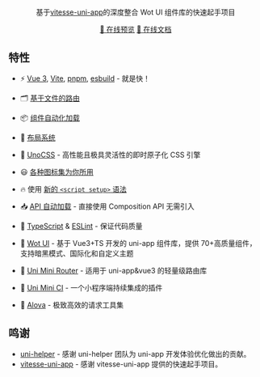 <h2 align="center">

</h2>

<p align="center">基于<a href="[vitesse-uni-app](https://github.com/uni-helper/vitesse-uni-app)">vitesse-uni-app</a>的深度整合 Wot UI 组件库的快速起手项目</p>

<p align="center">
  <a href="https://wot-demo.netlify.app/">📱 在线预览</a>
  <a href="https://wot-demo-docs.netlify.app/">📖 在线文档</a>
</p>

## 特性

- ⚡️ [Vue 3](https://github.com/vuejs/core), [Vite](https://github.com/vitejs/vite), [pnpm](https://pnpm.io/), [esbuild](https://github.com/evanw/esbuild) - 就是快！

- 🗂 [基于文件的路由](./src/pages)

- 📦 [组件自动化加载](./src/components)

- 📑 [布局系统](./src/layouts)

- 🎨 [UnoCSS](https://github.com/unocss/unocss) - 高性能且极具灵活性的即时原子化 CSS 引擎

- 😃 [各种图标集为你所用](https://github.com/antfu/unocss/tree/main/packages/preset-icons)

- 🔥 使用 [新的 `<script setup>` 语法](https://github.com/vuejs/rfcs/pull/227)

- 📥 [API 自动加载](https://github.com/antfu/unplugin-auto-import) - 直接使用 Composition API 无需引入

- 🦾 [TypeScript](https://www.typescriptlang.org/) & [ESLint](https://eslint.org/) - 保证代码质量

- 🐂 [Wot UI](https://github.com/Moonofweisheng/wot-design-uni) - 基于 Vue3+TS 开发的 uni-app 组件库，提供 70+高质量组件，支持暗黑模式、国际化和自定义主题

- 🎉 [Uni Mini Router](https://github.com/Moonofweisheng/uni-mini-router) - 适用于 uni-app&vue3 的轻量级路由库

- 🎉 [Uni Mini CI](https://github.com/Moonofweisheng/uni-mini-ci) - 一个小程序端持续集成的插件

- 🎉 [Alova](https://alova.js.org/zh-CN/) - 极致高效的请求工具集

## 鸣谢

- [uni-helper](https://github.com/uni-helper) - 感谢 uni-helper 团队为 uni-app 开发体验优化做出的贡献。
- [vitesse-uni-app](https://github.com/uni-helper/vitesse-uni-app) - 感谢 vitesse-uni-app 提供的快速起手项目。
